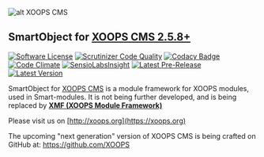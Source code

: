 ![alt XOOPS CMS](http://xoops.org/images/logoXoops4GithubRepository.png)
## SmartObject for  [XOOPS CMS 2.5.8+](https://xoops.org)
[![Software License](https://img.shields.io/badge/license-GPL-brightgreen.svg?style=flat)](LICENSE)
[![Scrutinizer Code Quality](https://img.shields.io/scrutinizer/g/mambax7/smartobject.svg?style=flat)](https://scrutinizer-ci.com/g/mambax7/smartobject/?branch=master)
[![Codacy Badge](https://api.codacy.com/project/badge/grade/2d27c0023ee54f0b9ba2b5d17a68b2a5)](https://www.codacy.com/app/mambax7/smartobject)
[![Code Climate](https://img.shields.io/codeclimate/github/mambax7/smartobject.svg?style=flat)](https://codeclimate.com/github/mambax7/smartobject)
[![SensioLabsInsight](https://insight.sensiolabs.com/projects/f892f13b-fe33-454b-8829-91a16eea5de6/mini.png)](https://insight.sensiolabs.com/projects/f892f13b-fe33-454b-8829-91a16eea5de6)
[![Latest Pre-Release](https://img.shields.io/github/tag/XoopsModules25x/smartobject.svg?style=flat)](https://github.com/XoopsModules25x/smartobject/tags/)
[![Latest Version](https://img.shields.io/github/release/XoopsModules25x/smartobject.svg?style=flat)](https://github.com/XoopsModules25x/smartobject/releases/)

SmartObject for [XOOPS CMS](http://xoops.org) is a module framework for XOOPS modules, used in Smart-modules. It is not being further developed, and is being replaced by **[XMF (XOOPS Module Framework)](https://www.gitbook.com/book/xoops/xmf-cookbook/details)**

Please visit us on [http://xoops.org](https://xoops.org)

The upcoming "next generation" version of XOOPS CMS is being crafted on GitHub at: https://github.com/XOOPS


